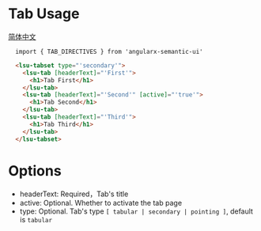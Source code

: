 # Tab Usage
<a href="https://github.com/lon-yang/angularx-semantic-ui/blob/master/components/tab/README_CN.md">简体中文</a>

```typesctript
  import { TAB_DIRECTIVES } from 'angularx-semantic-ui'
```
```html
  <lsu-tabset type="'secondary'">
    <lsu-tab [headerText]="'First'">
      <h1>Tab First</h1>
    </lsu-tab>
    <lsu-tab [headerText]="'Second'" [active]="'true'">
      <h1>Tab Second</h1>
    </lsu-tab>
    <lsu-tab [headerText]="'Third'">
      <h1>Tab Third</h1>
    </lsu-tab>
  </lsu-tabset>
```

# Options
- headerText: Required，Tab's title
- active: Optional. Whether to activate the tab page
- type: Optional. Tab's type ` [ tabular | secondary | pointing ] `, default is `tabular`